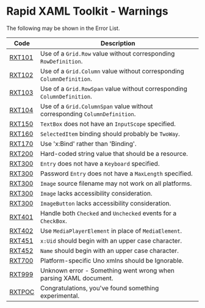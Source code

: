 # Rapid XAML Toolkit - Warnings

The following may be shown in the Error List.

|  Code  | Description |
|--------|-------------|
| [RXT101](./RXT101.md) | Use of a `Grid.Row` value without corresponding `RowDefinition`. |
| [RXT102](./RXT102.md) | Use of a `Grid.Column` value without corresponding `ColumnDefinition`. |
| [RXT103](./RXT103.md) | Use of a `Grid.RowSpan` value without corresponding `ColumnDefinition`. |
| [RXT104](./RXT104.md) | Use of a `Grid.ColumnSpan` value without corresponding `ColumnDefinition`. |
| [RXT150](./RXT150.md) | `TextBox` does not have an `InputScope` specified. |
| [RXT160](./RXT160.md) | `SelectedItem` binding should probably be `TwoWay`. |
| [RXT170](./RXT170.md) | Use 'x:Bind' rather than 'Binding'. |
| [RXT200](./RXT200.md) | Hard-coded string value that should be a resource. |
| [RXT300](./RXT300.md) | `Entry` does not have a `Keyboard` specified. |
| [RXT300](./RXT301.md) | Password `Entry` does not have a `MaxLength` specified. |
| [RXT300](./RXT310.md) | `Image` source filename may not work on all platforms. |
| [RXT300](./RXT351.md) | `Image` lacks accessibility consideration. |
| [RXT300](./RXT351.md) | `ImageButton` lacks accessibility consideration. |
| [RXT401](./RXT401.md) | Handle both `Checked` and `Unchecked` events for a `CheckBox`. |
| [RXT402](./RXT402.md) | Use `MediaPlayerElement` in place of `MediaElement`. |
| [RXT451](./RXT451.md) | `x:Uid` should begin with an upper case character. |
| [RXT452](./RXT452.md) | `Name` should begin with an upper case character. |
| [RXT700](./RXT700.md) | Platform-specific Uno xmlns should be Ignorable. |
| [RXT999](./RXT999.md) | Unknown error - Something went wrong when parsing XAML document. |
| [RXTPOC](./RXTPOC.md) | Congratulations, you've found something experimental. |
